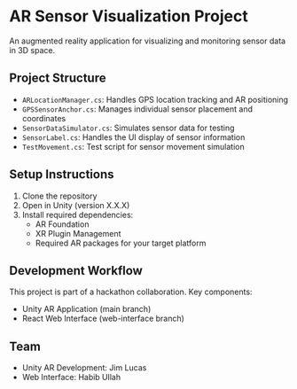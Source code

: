 # AR Sensor Visualization Project

An augmented reality application for visualizing and monitoring sensor data in 3D space.

## Project Structure

- `ARLocationManager.cs`: Handles GPS location tracking and AR positioning
- `GPSSensorAnchor.cs`: Manages individual sensor placement and coordinates
- `SensorDataSimulator.cs`: Simulates sensor data for testing
- `SensorLabel.cs`: Handles the UI display of sensor information
- `TestMovement.cs`: Test script for sensor movement simulation

## Setup Instructions

1. Clone the repository
2. Open in Unity (version X.X.X)
3. Install required dependencies:
   - AR Foundation
   - XR Plugin Management
   - Required AR packages for your target platform

## Development Workflow

This project is part of a hackathon collaboration. Key components:

- Unity AR Application (main branch)
- React Web Interface (web-interface branch)

## Team

- Unity AR Development: Jim Lucas
- Web Interface: Habib Ullah
